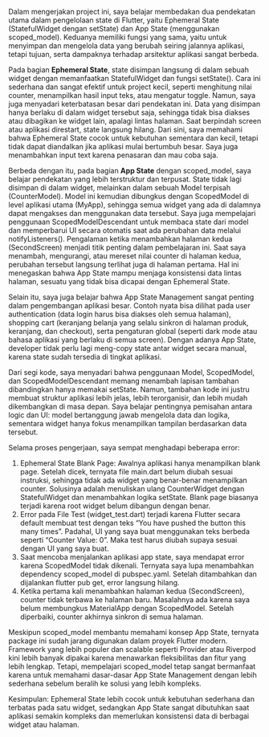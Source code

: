 Dalam mengerjakan project ini, saya belajar membedakan dua pendekatan utama dalam pengelolaan state di Flutter, yaitu Ephemeral State (StatefulWidget dengan setState) dan App State (menggunakan scoped_model). Keduanya memiliki fungsi yang sama, yaitu untuk menyimpan dan mengelola data yang berubah seiring jalannya aplikasi, tetapi tujuan, serta dampaknya terhadap arsitektur aplikasi sangat berbeda.

Pada bagian **Ephemeral State**, state disimpan langsung di dalam sebuah widget dengan memanfaatkan StatefulWidget dan fungsi setState(). Cara ini sederhana dan sangat efektif untuk project kecil, seperti menghitung nilai counter, menampilkan hasil input teks, atau mengatur toggle. Namun, saya juga menyadari keterbatasan besar dari pendekatan ini. Data yang disimpan hanya berlaku di dalam widget tersebut saja, sehingga tidak bisa diakses atau dibagikan ke widget lain, apalagi lintas halaman. Saat berpindah screen atau aplikasi direstart, state langsung hilang. Dari sini, saya memahami bahwa Ephemeral State cocok untuk kebutuhan sementara dan kecil, tetapi tidak dapat diandalkan jika aplikasi mulai bertumbuh besar. Saya juga menambahkan input text karena penasaran dan mau coba saja.

Berbeda dengan itu, pada bagian **App State** dengan scoped_model, saya belajar pendekatan yang lebih terstruktur dan terpusat. State tidak lagi disimpan di dalam widget, melainkan dalam sebuah Model terpisah (CounterModel). Model ini kemudian dibungkus dengan ScopedModel di level aplikasi utama (MyApp), sehingga semua widget yang ada di dalamnya dapat mengakses dan menggunakan data tersebut. Saya juga mempelajari penggunaan ScopedModelDescendant untuk membaca state dari model dan memperbarui UI secara otomatis saat ada perubahan data melalui notifyListeners(). Pengalaman ketika menambahkan halaman kedua (SecondScreen) menjadi titik penting dalam pembelajaran ini. Saat saya menambah, mengurangi, atau mereset nilai counter di halaman kedua, perubahan tersebut langsung terlihat juga di halaman pertama. Hal ini menegaskan bahwa App State mampu menjaga konsistensi data lintas halaman, sesuatu yang tidak bisa dicapai dengan Ephemeral State.

Selain itu, saya juga belajar bahwa App State Management sangat penting dalam pengembangan aplikasi besar. Contoh nyata bisa dilihat pada user authentication (data login harus bisa diakses oleh semua halaman), shopping cart (keranjang belanja yang selalu sinkron di halaman produk, keranjang, dan checkout), serta pengaturan global (seperti dark mode atau bahasa aplikasi yang berlaku di semua screen). Dengan adanya App State, developer tidak perlu lagi meng-copy state antar widget secara manual, karena state sudah tersedia di tingkat aplikasi.

Dari segi kode, saya menyadari bahwa penggunaan Model, ScopedModel, dan ScopedModelDescendant memang menambah lapisan tambahan dibandingkan hanya memakai setState. Namun, tambahan kode ini justru membuat struktur aplikasi lebih jelas, lebih terorganisir, dan lebih mudah dikembangkan di masa depan. Saya belajar pentingnya pemisahan antara logic dan UI: model bertanggung jawab mengelola data dan logika, sementara widget hanya fokus menampilkan tampilan berdasarkan data tersebut.

Selama proses pengerjaan, saya sempat menghadapi beberapa error:
1. Ephemeral State Blank Page: Awalnya aplikasi hanya menampilkan blank page. Setelah dicek, ternyata file main.dart belum diubah sesuai instruksi, sehingga tidak ada widget yang benar-benar menampilkan counter. Solusinya adalah menuliskan ulang CounterWidget dengan StatefulWidget dan menambahkan logika setState. Blank page biasanya terjadi karena root widget belum dibangun dengan benar.
2. Error pada File Test (widget_test.dart) terjadi karena Flutter secara default membuat test dengan teks “You have pushed the button this many times”. Padahal, UI yang saya buat menggunakan teks berbeda seperti “Counter Value: 0”. Maka test harus diubah supaya sesuai dengan UI yang saya buat.
3. Saat mencoba menjalankan aplikasi app state, saya mendapat error karena ScopedModel tidak dikenali. Ternyata saya lupa menambahkan dependency scoped_model di pubspec.yaml. Setelah ditambahkan dan dijalankan flutter pub get, error langsung hilang. 
4. Ketika pertama kali menambahkan halaman kedua (SecondScreen), counter tidak terbawa ke halaman baru. Masalahnya ada karena saya belum membungkus MaterialApp dengan ScopedModel. Setelah diperbaiki, counter akhirnya sinkron di semua halaman. 

Meskipun scoped_model membantu memahami konsep App State, ternyata package ini sudah jarang digunakan dalam proyek Flutter modern. Framework yang lebih populer dan scalable seperti Provider atau Riverpod kini lebih banyak dipakai karena menawarkan fleksibilitas dan fitur yang lebih lengkap. Tetapi, mempelajari scoped_model tetap sangat bermanfaat karena untuk memahami dasar-dasar App State Management dengan lebih sederhana sebelum beralih ke solusi yang lebih kompleks.

Kesimpulan: Ephemeral State lebih cocok untuk kebutuhan sederhana dan terbatas pada satu widget, sedangkan App State sangat dibutuhkan saat aplikasi semakin kompleks dan memerlukan konsistensi data di berbagai widget atau halaman.
